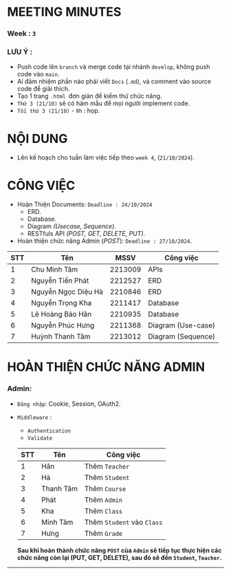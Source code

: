 # MEETING MINUTES

### Week : `3`

### LƯU Ý :

- Push code lên `branch` và merge code tại nhánh `develop`, không push code vào `main`.
- Ai đảm nhiệm phần nào phải viết `Docs` (`.md`), và comment vào source code để giải thích.
- Tạo 1 trang `.html `đơn giản để kiểm thử chức năng.
- `Thứ 3 (21/10)` sẽ có hàm mẫu để mọi người implement code.
- `Tối thứ 3 (21/10)` - `9h` : họp.

# NỘI DUNG

- Lên kế hoạch cho tuần làm việc tiếp theo `week 4`, (`21/10/2024`).

# CÔNG VIỆC

- Hoàn Thiện Documents: `Deadline : 24/10/2024`
  - ERD.
  - Database.
  - Diagram _(Usecase, Sequence)_.
  - RESTfuls API _(POST, GET, DELETE, PUT)_.
- Hoàn thiện chức năng Admin (_POST_): `Deadline : 27/10/2024`.

| STT | Tên                 | MSSV    | Công việc          |
| --- | ------------------- | ------- | ------------------ |
| 1   | Chu Minh Tâm        | 2213009 | APIs               |
| 2   | Nguyễn Tiến Phát    | 2212527 | ERD                |
| 3   | Nguyễn Ngọc Diệu Hà | 2210846 | ERD                |
| 4   | Nguyễn Trọng Kha    | 2211417 | Database           |
| 5   | Lê Hoàng Bảo Hân    | 2210935 | Database           |
| 6   | Nguyễn Phúc Hưng    | 2211368 | Diagram (Use-case) |
| 7   | Huỳnh Thanh Tâm     | 2213012 | Diagram (Sequence) |

# HOÀN THIỆN CHỨC NĂNG ADMIN

### Admin:

- `Đăng nhập`: Cookie, Session, OAuth2.
- `Middleware` :

  - `Authentication`
  - `Validate`

  | STT | Tên       | Công việc                  |       
  | --- | --------- | -------------------------- | 
  | 1   | Hân       | Thêm `Teacher`             | 
  | 2   | Hà        | Thêm `Student`             | 
  | 3   | Thanh Tâm | Thêm `Course`              | 
  | 4   | Phát      | Thêm `Admin`               | 
  | 5   | Kha       | Thêm `Class`               | 
  | 6   | Minh Tâm  | Thêm `Student` vào `Class` | 
  | 7   | Hưng      | Thêm `Grade`               | 

  **Sau khi hoàn thành chức năng `POST` của `Admin` sẽ tiếp tục thực hiện các chức năng còn lại (PUT, GET, DELETE), sau đó sẽ đến `Student`, `Teacher`.**

---

